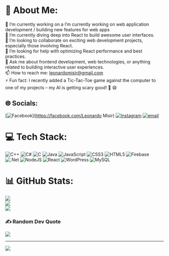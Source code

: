 # 💫 About Me:
🔭 I’m currently working on a I’m currently working on web application development / building new features for web apps<br>🌱 I’m currently diving deep into React to build awesome user interfaces.<br>👯 I’m looking to collaborate on exciting web development projects, especially those involving React. <br>🤔 I’m looking for help with optimizing React performance and best practices. <br>💬 Ask me about frontend development, web technologies, or anything related to building interactive user experiences. <br>📫 How to reach me: leonardomisir@gmail.com <br>⚡ Fun fact: I recently added a Tic-Tac-Toe game against the computer to one of my projects – my AI is getting scary good! 🤖 😄


## 🌐 Socials:
[![Facebook](https://img.shields.io/badge/Facebook-%231877F2.svg?logo=Facebook&logoColor=white)](https://facebook.com/Leonardo Misir) [![Instagram](https://img.shields.io/badge/Instagram-%23E4405F.svg?logo=Instagram&logoColor=white)](https://instagram.com/misirleonardo_) [![email](https://img.shields.io/badge/Email-D14836?logo=gmail&logoColor=white)](mailto:leonardomisir@gmail.com) 

# 💻 Tech Stack:
![C++](https://img.shields.io/badge/c++-%2300599C.svg?style=for-the-badge&logo=c%2B%2B&logoColor=white) ![C#](https://img.shields.io/badge/c%23-%23239120.svg?style=for-the-badge&logo=csharp&logoColor=white) ![C](https://img.shields.io/badge/c-%2300599C.svg?style=for-the-badge&logo=c&logoColor=white) ![Java](https://img.shields.io/badge/java-%23ED8B00.svg?style=for-the-badge&logo=openjdk&logoColor=white) ![JavaScript](https://img.shields.io/badge/javascript-%23323330.svg?style=for-the-badge&logo=javascript&logoColor=%23F7DF1E) ![CSS3](https://img.shields.io/badge/css3-%231572B6.svg?style=for-the-badge&logo=css3&logoColor=white) ![HTML5](https://img.shields.io/badge/html5-%23E34F26.svg?style=for-the-badge&logo=html5&logoColor=white) ![Firebase](https://img.shields.io/badge/firebase-%23039BE5.svg?style=for-the-badge&logo=firebase) ![.Net](https://img.shields.io/badge/.NET-5C2D91?style=for-the-badge&logo=.net&logoColor=white) ![NodeJS](https://img.shields.io/badge/node.js-6DA55F?style=for-the-badge&logo=node.js&logoColor=white) ![React](https://img.shields.io/badge/react-%2320232a.svg?style=for-the-badge&logo=react&logoColor=%2361DAFB) ![WordPress](https://img.shields.io/badge/WordPress-%23117AC9.svg?style=for-the-badge&logo=WordPress&logoColor=white) ![MySQL](https://img.shields.io/badge/mysql-4479A1.svg?style=for-the-badge&logo=mysql&logoColor=white)
# 📊 GitHub Stats:
![](https://github-readme-stats.vercel.app/api?username=misir99&theme=dark&hide_border=true&include_all_commits=false&count_private=false)<br/>
![](https://nirzak-streak-stats.vercel.app/?user=misir99&theme=dark&hide_border=true)<br/>
![](https://github-readme-stats.vercel.app/api/top-langs/?username=misir99&theme=dark&hide_border=true&include_all_commits=false&count_private=false&layout=compact)

### ✍️ Random Dev Quote
![](https://quotes-github-readme.vercel.app/api?type=horizontal&theme=dark)

---
[![](https://visitcount.itsvg.in/api?id=misir99&icon=0&color=5)](https://visitcount.itsvg.in)

<!-- Proudly created with GPRM ( https://gprm.itsvg.in ) -->
